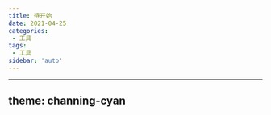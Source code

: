 ```yaml
---
title: 待开始
date: 2021-04-25
categories:
 - 工具
tags:
 - 工具
sidebar: 'auto'
---
```

---
theme: channing-cyan
---
